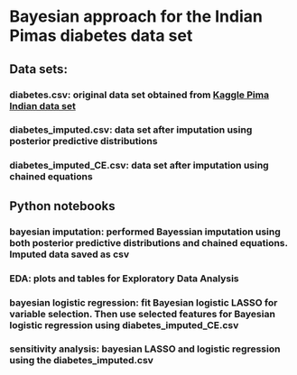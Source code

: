 # Bayesian approach for the Indian Pimas diabetes data set


## Data sets:
### diabetes.csv: original data set obtained from [Kaggle Pima Indian data set](https://www.kaggle.com/datasets/uciml/pima-indians-diabetes-database/data)
### diabetes_imputed.csv: data set after imputation using posterior predictive distributions
### diabetes_imputed_CE.csv: data set after imputation using chained equations

## Python notebooks
### bayesian imputation: performed Bayessian imputation using both posterior predictive distributions and chained equations. Imputed data saved as csv
### EDA: plots and tables for Exploratory Data Analysis
### bayesian logistic regression: fit Bayesian logistic LASSO for variable selection. Then use selected features for Bayesian logistic regression using diabetes_imputed_CE.csv
### sensitivity analysis: bayesian LASSO and logistic regression using the diabetes_imputed.csv 


